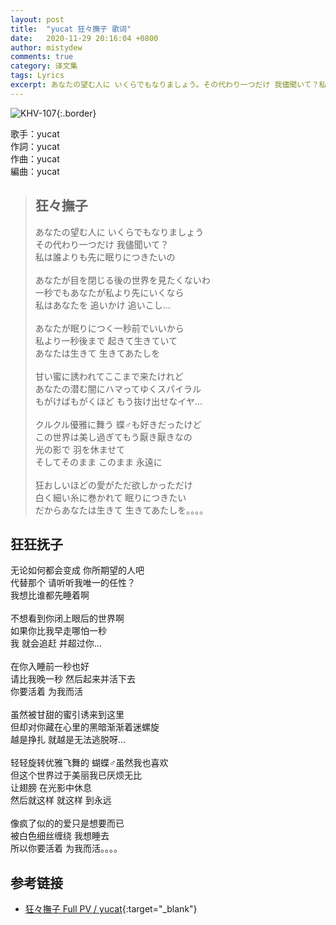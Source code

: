 ```yaml
---
layout: post
title:  "yucat 狂々撫子 歌词"
date:   2020-11-29 20:16:04 +0800
author: mistydew
comments: true
category: 译文集
tags: Lyrics
excerpt: あなたの望む人に いくらでもなりましょう。その代わり一つだけ 我儘聞いて？私は誰よりも先に眠りにつきたいの。
---
```

![KHV-107](https://is3-ssl.mzstatic.com/image/thumb/Music49/v4/23/31/46/233146a1-7885-2b1d-6228-55790165fd5b/source/600x600bb.jpg){:.border}

歌手：yucat<br>
作詞：yucat<br>
作曲：yucat<br>
編曲：yucat

<blockquote class="original">
  <h2>狂々撫子</h2>
  <p>
    あなたの望む人に いくらでもなりましょう<br>
    その代わり一つだけ 我儘聞いて？<br>
    私は誰よりも先に眠りにつきたいの<br>
    <br>
    あなたが目を閉じる後の世界を見たくないわ<br>
    一秒でもあなたが私より先にいくなら<br>
    私はあなたを 追いかけ 追いこし…<br>
    <br>
    あなたが眠りにつく一秒前でいいから<br>
    私より一秒後まで 起きて生きていて<br>
    あなたは生きて 生きてあたしを<br>
    <br>
    甘い蜜に誘われてここまで来たけれど<br>
    あなたの潜む闇にハマってゆくスパイラル<br>
    もがけばもがくほど もう抜け出せなイヤ…<br>
    <br>
    クルクル優雅に舞う 蝶♂︎も好きだったけど<br>
    この世界は美し過ぎてもう厭き厭きなの<br>
    光の影で 羽を休ませて<br>
    そしてそのまま このまま 永遠に<br>
    <br>
    狂おしいほどの愛がただ欲しかっただけ<br>
    白く細い糸に巻かれて 眠りにつきたい<br>
    だからあなたは生きて 生きてあたしを。。。。
  </p>
</blockquote>

<div class="translation">
  <h2>狂狂抚子</h2>
  <p>
    无论如何都会变成 你所期望的人吧<br>
    代替那个 请听听我唯一的任性？<br>
    我想比谁都先睡着啊<br>
    <br>
    不想看到你闭上眼后的世界啊<br>
    如果你比我早走哪怕一秒<br>
    我 就会追赶 并超过你…<br>
    <br>
    在你入睡前一秒也好<br>
    请比我晚一秒 然后起来并活下去<br>
    你要活着 为我而活<br>
    <br>
    虽然被甘甜的蜜引诱来到这里<br>
    但却对你藏在心里的黑暗渐渐着迷螺旋<br>
    越是挣扎 就越是无法逃脱呀…<br>
    <br>
    轻轻旋转优雅飞舞的 蝴蝶♂︎虽然我也喜欢<br>
    但这个世界过于美丽我已厌烦无比<br>
    让翅膀 在光影中休息<br>
    然后就这样 就这样 到永远<br>
    <br>
    像疯了似的的爱只是想要而已<br>
    被白色细丝缠绕 我想睡去<br>
    所以你要活着 为我而活。。。。
  </p>
</div>

## 参考链接

* [狂々撫子 Full PV / yucat](https://www.youtube.com/watch?v=4GMdCVFFjYs){:target="_blank"}
